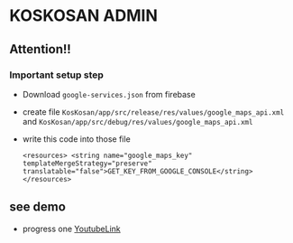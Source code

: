 # KOSKOSAN ADMIN

## Attention!!
### Important setup step

* Download ```google-services.json``` from firebase

* create file ```KosKosan/app/src/release/res/values/google_maps_api.xml``` and ```KosKosan/app/src/debug/res/values/google_maps_api.xml```

* write this code into those file

    ```<resources> <string name="google_maps_key" templateMergeStrategy="preserve" translatable="false">GET_KEY_FROM_GOOGLE_CONSOLE</string> </resources>```

## see demo

* progress one [YoutubeLink](https://youtu.be/kQav4L1PtpI)
